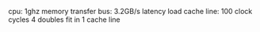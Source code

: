 cpu: 1ghz
memory transfer bus: 3.2GB/s
latency load cache line: 100 clock cycles
4 doubles fit in 1 cache line  
